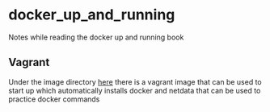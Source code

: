 # docker_up_and_running
Notes while reading the docker up and running book

## Vagrant
Under the image directory [here](image/README.md) there is a vagrant image that can be used to start up which automatically installs docker and netdata that can be used to practice docker commands 



